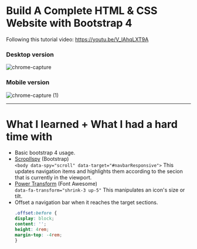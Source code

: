 # Build A Complete HTML & CSS Website with Bootstrap 4

Following this tutorial video: https://youtu.be/V_lAhqLXT9A

### Desktop version
![chrome-capture](https://user-images.githubusercontent.com/51708229/110256077-3f81c780-7fda-11eb-9ee4-ac9e9cc89117.gif)

### Mobile version
![chrome-capture (1)](https://user-images.githubusercontent.com/51708229/110256101-68a25800-7fda-11eb-808a-9084bed803a7.gif)


<hr>

# What I learned + What I had a hard time with
- Basic bootstrap 4 usage.
- [Scropllspy](https://getbootstrap.com/docs/4.0/components/scrollspy/) (Bootstrap)
  <br>`<body data-spy="scroll" data-target="#navbarResponsive">` This updates navigation items and highlights them according to the secion that is currently in the viewport.
- [Power Transform](https://fontawesome.com/how-to-use/on-the-web/styling/power-transforms) (Font Awesome)
  <br> `data-fa-transform="shrink-3 up-5"` This manipulates an icon's size or tilt.
- Offset a navigation bar when it reaches the target sections.
  ```css
  .offset:before {
  display: block;
  content: '';
  height: 4rem;
  margin-top: -4rem;
  }
  ```

